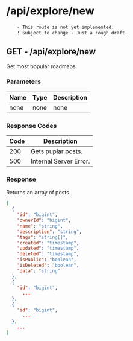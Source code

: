 # /api/explore/new

```diff
    - This route is not yet implemented.
    ! Subject to change - Just a rough draft.
```

## GET - /api/explore/new

Get most popular roadmaps.

### Parameters

| Name | Type | Description |
|------|------|-------------|
| none | none | none        |

### Response Codes

| Code | Description            |
|------|------------------------|
| 200  | Gets puplar posts.     |
| 500  | Internal Server Error. |

### Response

Returns an array of posts.

```json
[
  {
    "id": "bigint",
    "ownerId": "bigint",
    "name": "string",
    "description": "string",
    "tags": "string[]",
    "created": "timestamp",
    "updated": "timestamp",
    "deleted": "timestamp",
    "isPublic": "boolean",
    "isDeleted": "boolean",
    "data": "string"
  },
  {
    "id": "bigint",
      ...
  },
  {
    "id": "bigint",
      ...
  },
    ...
]
```
